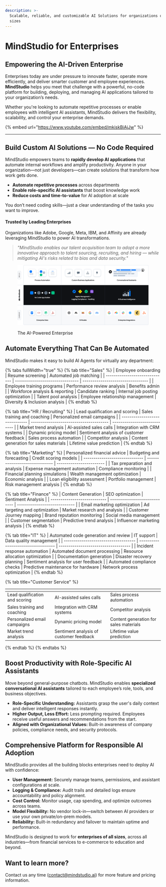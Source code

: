 ```yaml
---
description: >-
  Scalable, reliable, and customizable AI Solutions for organizations of all
  sizes
---
```


# MindStudio for Enterprises

## Empowering the AI-Driven Enterprise

Enterprises today are under pressure to innovate faster, operate more efficiently, and deliver smarter customer and employee experiences. **MindStudio** helps you meet that challenge with a powerful, no-code platform for building, deploying, and managing AI applications tailored to your organization’s needs.

Whether you're looking to automate repetitive processes or enable employees with intelligent AI assistants, MindStudio delivers the flexibility, scalability, and control your enterprise demands.

{% embed url="https://www.youtube.com/embed/mkiskBiAjJw" %}

***

## **Build Custom AI Solutions — No Code Required**

MindStudio empowers teams to **rapidly develop AI applications** that automate internal workflows and amplify productivity. Anyone in your organization—not just developers—can create solutions that transform how work gets done.

* **Automate repetitive processes** across departments
* **Enable role-specific AI assistants** that boost knowledge work
* **Reduce costs and time-to-value** for AI adoption at scale

You don’t need coding skills—just a clear understanding of the tasks you want to improve.

#### **Trusted by Leading Enterprises**

Organizations like Adobe, Google, Meta, IBM, and Affinity are already leveraging MindStudio to power AI transformations.

> _"MindStudio enables our talent acquisition team to adopt a more innovative approach to talent sourcing, recruiting, and hiring — while mitigating AI's risks related to bias and data security."_

<figure><img src="../.gitbook/assets/6763e3b2c22ab68f6a5376f1_Frame 1996664038.svg" alt=""><figcaption><p>The AI-Powered Enterprise</p></figcaption></figure>

## **Automate Everything That Can Be Automated**

MindStudio makes it easy to build AI Agents for virtually any department:

{% tabs fullWidth="true" %}
{% tab title="Sales" %}
| Employee onboarding            | Resume screening                 | Automated job matching            |
| ------------------------------ | -------------------------------- | --------------------------------- |
| Employee training programs     | Performance review analysis      | Benefits admin                    |
| Workforce analysis & reporting | Candidate ranking                | Internal job posting optimization |
| Talent pool analysis           | Employee relationship management | Diversity & Inclusion analysis    |
{% endtab %}

{% tab title="HR / Recruiting" %}
| Lead qualification and scoring | Sales training and coaching             | Personalized email campaigns |
| ------------------------------ | --------------------------------------- | ---------------------------- |
| Market trend analysis          | AI-assisted sales calls                 | Integration with CRM systems |
| Dynamic pricing model          | Sentiment analysis of customer feedback | Sales process automation     |
| Competitor analysis            | Content generation for sales materials  | Lifetime value prediction    |
{% endtab %}

{% tab title="Marketing" %}
| Personalized financial advice  | Budgeting and forecasting      | Credit scoring models    |
| ------------------------------ | ------------------------------ | ------------------------ |
| Tax preparation and analysis   | Expense management automation  | Compliance monitoring    |
| Financial planning simulations | Wealth management optimization | Economic analysis        |
| Loan eligibility assessment    | Portfolio management           | Risk management analysis |
{% endtab %}

{% tab title="Finance" %}
| Content Generation           | SEO optimization              | Sentiment Analysis            |
| ---------------------------- | ----------------------------- | ----------------------------- |
| Email marketing optimization | Ad targeting and optimization | Market research and analysis  |
| Customer Journey mapping     | Brand reputation monitoring   | Social media management       |
| Customer segmentation        | Predictive trend analysis     | Influencer marketing analysis |
{% endtab %}

{% tab title="IT" %}
| Automated code generation and review | IT support                          | Data quality management              |
| ------------------------------------ | ----------------------------------- | ------------------------------------ |
| Incident response automation         | Automated document processing       | Resource allocation optimization     |
| Documentation generation             | Disaster recovery planning          | Sentiment analysis for user feedback |
| Automated compliance checks          | Predictive maintenance for hardware | Network process optimization         |
{% endtab %}

{% tab title="Customer Service" %}
<table data-header-hidden data-full-width="false"><thead><tr><th></th><th></th><th></th></tr></thead><tbody><tr><td>Lead qualification and scoring</td><td>AI-assisted sales calls</td><td>Sales process automation</td></tr><tr><td>Sales training and coaching</td><td>Integration with CRM systems</td><td>Competitor analysis</td></tr><tr><td>Personalized email campaigns</td><td>Dynamic pricing model</td><td>Content generation for sales materials</td></tr><tr><td>Market trend analysis</td><td>Sentiment analysis of customer feedback</td><td>Lifetime value prediction</td></tr></tbody></table>
{% endtab %}
{% endtabs %}

## **Boost Productivity with Role-Specific AI Assistants**

Move beyond general-purpose chatbots. MindStudio enables **specialized conversational AI assistants** tailored to each employee’s role, tools, and business objectives.

* **Role-Specific Understanding:** Assistants grasp the user's daily context and deliver intelligent responses instantly.
* **Higher Output, Less Effort:** Less prompting required. Employees receive useful answers and recommendations from the start.
* **Aligned with Organizational Values:** Built-in awareness of company policies, compliance needs, and security protocols.

## **Comprehensive Platform for Responsible AI Adoption**

MindStudio provides all the building blocks enterprises need to deploy AI with confidence:

* **User Management:** Securely manage teams, permissions, and assistant configurations at scale.
* **Logging & Compliance:** Audit trails and detailed logs ensure accountability and policy alignment.
* **Cost Control:** Monitor usage, cap spending, and optimize outcomes across teams.
* **Model Flexibility:** No vendor lock-in—switch between AI providers or use your own private/on-prem models.
* **Reliability:** Built-in redundancy and failover to maintain uptime and performance.

MindStudio is designed to work for **enterprises of all sizes**, across all industries—from financial services to e-commerce to education and beyond.

## Want to learn more?

Contact us any time ([contact@mindstudio.ai](mailto:contact@mindstudio.ai)) for more feature and pricing information.
